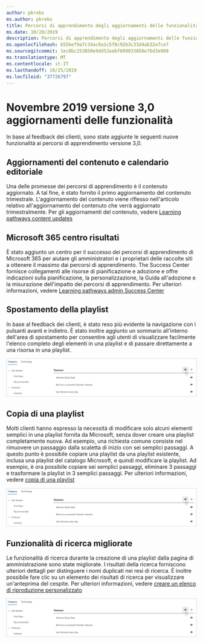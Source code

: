 ```yaml
---
author: pkrebs
ms.author: pkrebs
title: Percorsi di apprendimento degli aggiornamenti delle funzionalità di novembre 2019
ms.date: 10/20/2019
description: Percorsi di apprendimento degli aggiornamenti delle funzionalità di novembre 2019
ms.openlocfilehash: b55bef9a7c34ac6a1c5f8c92b3c33d4ab32e7ce7
ms.sourcegitcommit: 1ec8bc253850e9dd52eebf609033856e76d3e908
ms.translationtype: MT
ms.contentlocale: it-IT
ms.lasthandoff: 10/25/2019
ms.locfileid: "37726797"
---
```

# <a name="november-2019-version-30-feature-updates"></a>Novembre 2019 versione 3,0 aggiornamenti delle funzionalità
In base al feedback dei clienti, sono state aggiunte le seguenti nuove funzionalità ai percorsi di apprendimento versione 3,0.

## <a name="content-updates-and-editorial-calendar"></a>Aggiornamenti del contenuto e calendario editoriale
Una delle promesse dei percorsi di apprendimento è il contenuto aggiornato. A tal fine, è stato fornito il primo aggiornamento del contenuto trimestrale. L'aggiornamento del contenuto viene riflesso nell'articolo relativo all'aggiornamento del contenuto che verrà aggiornato trimestralmente. Per gli aggiornamenti del contenuto, vedere [Learning pathways content updates](custom_contentupdates.md)

## <a name="microsoft-365-success-center"></a>Microsoft 365 centro risultati
È stato aggiunto un centro per il successo dei percorsi di apprendimento di Microsoft 365 per aiutare gli amministratori e i proprietari delle raccolte siti a ottenere il massimo dai percorsi di apprendimento. The Success Center fornisce collegamenti alle risorse di pianificazione e adozione e offre indicazioni sulla pianificazione, la personalizzazione, la Guida all'adozione e la misurazione dell'impatto dei percorsi di apprendimento. Per ulteriori informazioni, vedere [Learning pathways admin Success Center](custom_successcenter.md)

## <a name="playlist-navigation"></a>Spostamento della playlist
In base al feedback dei clienti, è stato reso più evidente la navigazione con i pulsanti avanti e indietro. È stato inoltre aggiunto un sommario all'interno dell'area di spostamento per consentire agli utenti di visualizzare facilmente l'elenco completo degli elementi in una playlist e di passare direttamente a una risorsa in una playlist. 

![CG-hidesubcat. png](media/cg-hidesubcat.png)

## <a name="copy-a-playlist"></a>Copia di una playlist
Molti clienti hanno espresso la necessità di modificare solo alcuni elementi semplici in una playlist fornita da Microsoft, senza dover creare una playlist completamente nuova. Ad esempio, una richiesta comune consiste nel rimuovere un passaggio dalla scaletta di inizio con sei semplici passaggi. A questo punto è possibile copiare una playlist da una playlist esistente, inclusa una playlist del catalogo Microsoft, e quindi modificare la playlist. Ad esempio, è ora possibile copiare sei semplici passaggi, eliminare 3 passaggi e trasformare la playlist in 3 semplici passaggi. Per ulteriori informazioni, vedere [copia di una playlist](custom_copyplaylist.md)

![CG-hidesubcat. png](media/cg-hidesubcat.png)

## <a name="improved-search-capabilities"></a>Funzionalità di ricerca migliorate 
Le funzionalità di ricerca durante la creazione di una playlist dalla pagina di amministrazione sono state migliorate. I risultati della ricerca forniscono ulteriori dettagli per distinguere i nomi duplicati nei resi di ricerca. È inoltre possibile fare clic su un elemento dei risultati di ricerca per visualizzare un'anteprima del cespite. Per ulteriori informazioni, vedere [creare un elenco di riproduzione personalizzato](custom_copyplaylist.md)

![CG-hidesubcat. png](media/cg-hidesubcat.png)


